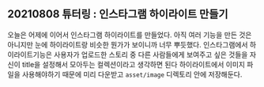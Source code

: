 ## 20210808 튜터링 : 인스타그램 하이라이트 만들기

오늘은 어제에 이어서 인스타그램 하이라이트를 만들었다. 아직 여러 기능을 만든 것은 아니지만 눈에 하이라이트랑 비슷한 뭔가가 보이니까 너무 뿌듯했다.
인스타그램에서 하이라이트기능은 사용자가 업로드한 스토리 중 다른 사람들에게 보여주고 싶은 것들을 자신이 title을 설정해서 모아두는 컬렉션이라고 생각하면 된다
하이라이트에서 이미지 파일을 사용해야하기 때문에 미리 다운받고 `asset/image` 디렉토리 안에 저장해둔다.
